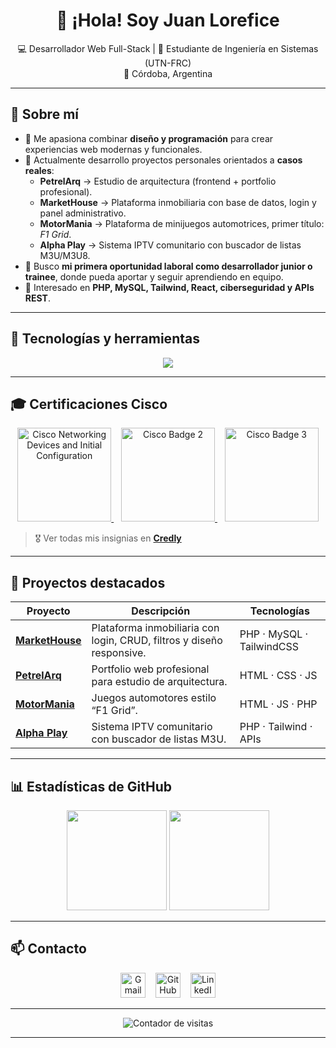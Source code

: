 <h1 align="center">👋 ¡Hola! Soy Juan Lorefice</h1>

<p align="center">
  💻 Desarrollador Web Full-Stack | 🧠 Estudiante de Ingeniería en Sistemas (UTN-FRC)<br>
  📍 Córdoba, Argentina
</p>

---

## 🚀 Sobre mí

- 🧩 Me apasiona combinar **diseño y programación** para crear experiencias web modernas y funcionales.  
- 🧱 Actualmente desarrollo proyectos personales orientados a **casos reales**:
  - **PetrelArq** → Estudio de arquitectura (frontend + portfolio profesional).  
  - **MarketHouse** → Plataforma inmobiliaria con base de datos, login y panel administrativo.  
  - **MotorMania** → Plataforma de minijuegos automotrices, primer título: *F1 Grid*.  
  - **Alpha Play** → Sistema IPTV comunitario con buscador de listas M3U/M3U8.
- 🎯 Busco **mi primera oportunidad laboral como desarrollador junior o trainee**, donde pueda aportar y seguir aprendiendo en equipo.
- 🧠 Interesado en **PHP, MySQL, Tailwind, React, ciberseguridad y APIs REST**.

---

## 🧰 Tecnologías y herramientas

<p align="center">
  <img src="https://skillicons.dev/icons?i=html,css,js,php,mysql,tailwind,python,react,github,git,vscode" />
</p>

---

## 🎓 Certificaciones Cisco

<p align="center">
  <a href="https://www.credly.com/badges/TU_ID_DEL_PRIMER_BADGE" target="_blank">
    <img src="https://images.credly.com/images/88316fe8-5651-4e61-a6be-5be1558f049e/image.png" alt="Cisco Networking Devices and Initial Configuration" width="150">
  </a>
  &nbsp;&nbsp;
  <a href="https://www.credly.com/badges/TU_ID_DEL_SEGUNDO_BADGE" target="_blank">
    <img src="https://images.credly.com/images/e2d12302-10f9-40d4-8ff1-066a7008b61d/blob" alt="Cisco Badge 2" width="150">
  </a>
  &nbsp;&nbsp;
  <a href="https://www.credly.com/badges/TU_ID_DEL_TERCER_BADGE" target="_blank">
    <img src="https://www.netacad.com/p/ff9e491c-49be-4734-803e-a79e6e83dab1/badges/badge-images/3a49578b-b05c-40df-afd8-7de9e25d01e4.png" alt="Cisco Badge 3" width="150">
  </a>
</p>

> 🎖️ Ver todas mis insignias en [**Credly**](https://www.credly.com/users/TU_USUARIO_AQUI)

---

## 🧩 Proyectos destacados

| Proyecto | Descripción | Tecnologías |
|-----------|-------------|-------------|
| [**MarketHouse**](https://github.com/jploredev/MarketHouse) | Plataforma inmobiliaria con login, CRUD, filtros y diseño responsive. | PHP · MySQL · TailwindCSS |
| [**PetrelArq**](https://github.com/jploredev/PetrelArq) | Portfolio web profesional para estudio de arquitectura. | HTML · CSS · JS |
| [**MotorMania**](https://github.com/jploredev/MotorMania) | Juegos automotores estilo “F1 Grid”. | HTML · JS · PHP |
| [**Alpha Play**](https://github.com/jploredev/AlphaPlay) | Sistema IPTV comunitario con buscador de listas M3U. | PHP · Tailwind · APIs |

---

## 📊 Estadísticas de GitHub

<p align="center">
  <img src="https://github-readme-stats.vercel.app/api?username=jploredev&show_icons=true&theme=github_dark&hide_border=true" height="160"/>
  <img src="https://github-readme-stats.vercel.app/api/top-langs/?username=jploredev&layout=compact&theme=github_dark&hide_border=true" height="160"/>
</p>

---

## 📫 Contacto

<p align="center">
  <a href="mailto:juan.lorefice@example.com"><img src="https://skillicons.dev/icons?i=gmail" alt="Gmail" width="40"></a>
  &nbsp;&nbsp;
  <a href="https://github.com/jploredev"><img src="https://skillicons.dev/icons?i=github" alt="GitHub" width="40"></a>
  &nbsp;&nbsp;
  <a href="https://www.linkedin.com/in/TU_LINKEDIN_AQUI"><img src="https://skillicons.dev/icons?i=linkedin" alt="LinkedIn" width="40"></a>
</p>

---

<p align="center">
  <img src="https://komarev.com/ghpvc/?username=jploredev&color=355E9B&style=flat-square" alt="Contador de visitas">
</p>

---
